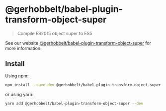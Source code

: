 # @gerhobbelt/babel-plugin-transform-object-super

> Compile ES2015 object super to ES5

See our website [@gerhobbelt/babel-plugin-transform-object-super](https://babeljs.io/docs/en/next/babel-plugin-transform-object-super.html) for more information.

## Install

Using npm:

```sh
npm install --save-dev @gerhobbelt/babel-plugin-transform-object-super
```

or using yarn:

```sh
yarn add @gerhobbelt/babel-plugin-transform-object-super --dev
```
